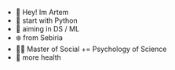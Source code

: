 - 👋 Hey! Im Artem
- 🐍 start with Python
- 🤺 aiming in DS / ML
- ❄️ from Sebiria
- 👨‍🎓 Master of Social += Psychology of Science
- 🥊 more health


<!---
KashitsynArtem/KashitsynArtem is a ✨ special ✨ repository because its `README.md` (this file) appears on your GitHub profile.
You can click the Preview link to take a look at your changes.
--->
